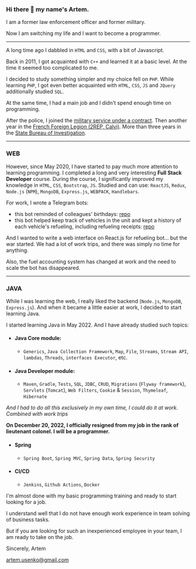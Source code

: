 ### Hi there 👋 my name's Artem.

I am a former law enforcement officer and former military.

Now I am switching my life and I want to become a programmer.

---

A long time ago I dabbled in `HTML` and `CSS`, with a bit of Javascript.

Back in 2011, I got acquainted with `C++` and learned it at a basic level. At the time it seemed too complicated to me.

I decided to study something simpler and my choice fell on `PHP`. While learning `PHP`, I got even better acquainted with `HTML`, `CSS`, `JS` and `JQuery` additionally studied `SQL`.

At the same time, I had a main job and I didn't spend enough time on programming.

After the police, I joined the [military service under a contract](https://do.gov.ua/en/main-page/). Then another year in the [French Foreign Legion (2REP, Calvi)](http://foreignlegion.info/units/2nd-foreign-parachute-regiment/). More than three years in the [State Bureau of Investigation](https://dbr.gov.ua/en/).

---

### WEB

However, since May 2020, I have started to pay much more attention to learning programming. I completed a long and very interesting **Full Stack Developer** course. During the course, I significantly improved my knowledge in `HTML`, `CSS`, `Bootstrap`, `JS`. Studied and can use: `ReactJS`, `Redux`, `Node.js` (`NPM`), `MongoDB`, `Express.js`, `WEBPACK`, `Handlebars`.

For work, I wrote a Telegram bots:
- this bot reminded of colleagues' birthdays: [repo](https://github.com/xdpiqbx/date-remainder-sf-production)
- this bot helped keep track of vehicles in the unit and kept a history of each vehicle's refueling, including refueling receipts: [repo](https://github.com/xdpiqbx/sbi_refuel_bot)

And I wanted to write a web interface on React.js for refueling bot... but the war started. We had a lot of work trips, and there was simply no time for anything.

Also, the fuel accounting system has changed at work and the need to scale the bot has disappeared.

---

### JAVA

While I was learning the web, I really liked the backend (`Node.js`, `MongoDB`, `Express.js`). And when it became a little easier at work, I decided to start learning Java.

I started learning Java in May 2022. And I have already studied such topics:
- #### Java Core module:
  - `Generics`, `Java Collection Framework`, `Map`, `File`, `Streams`, `Stream API`, `lambdas`, `Threads`, `interfaces Executor`, etc.
- #### Java Developer module:
  - `Maven`, `Gradle`, `Tests`, `SQL`, `JDBC`, `CRUD`, `Migrations` (`Flyway framework`), `Servlets` (`Tomcat`), `Web Filters`, `Cookie` & `Session`, `Thymeleaf`, `Hibernate`

*And I had to do all this exclusively in my own time, I could do it at work. Combined with work trips*

**On December 20, 2022, I officially resigned from my job in the rank of lieutenant colonel. I will be a programmer.**

- #### Spring
  - `Spring Boot`, `Spring MVC`, `Spring Data`, `Spring Security`
- #### CI/CD
  - `Jenkins`, `Github Actions`, `Docker`

I'm almost done with my basic programming training and ready to start looking for a job.

I understand well that I do not have enough work experience in team solving of business tasks.

But if you are looking for such an inexperienced employee in your team, I am ready to take on the job.

Sincerely, Artem

[artem.usenko@gmail.com](artem.usenko@gmail.com)
<!--
**xdpiqbx/xdpiqbx** is a ✨ _special_ ✨ repository because its `README.md` (this file) appears on your GitHub profile.

Here are some ideas to get you started:

- 🔭 I’m currently working on ...
- 🌱 I’m currently learning ...
- 👯 I’m looking to collaborate on ...
- 🤔 I’m looking for help with ...
- 💬 Ask me about ...
- 📫 How to reach me: ...
- 😄 Pronouns: ...
- ⚡ Fun fact: ...
-->
